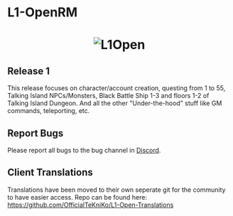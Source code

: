 # L1-OpenRM

<h1 align="center">

![L1Open](https://github.com/OfficialTeKniKo/L1-OpenRM/blob/main/data/img/L1OpenPromoIcon256a.png)

</h1>

## Release 1
This release focuses on character/account creation, questing from 1 to 55, Talking Island NPCs/Monsters, Black Battle Ship 1-3 and floors 1-2 of Talking Island Dungeon. And all the other "Under-the-hood" stuff like GM commands, teleporting, etc.

## Report Bugs
Please report all bugs to the bug channel in <a href="https://discord.gg/BHBTnCw8Sy">Discord</a>.

## Client Translations
Translations have been moved to their own seperate git for the community to have easier access. Repo can be found here: https://github.com/OfficialTeKniKo/L1-Open-Translations

